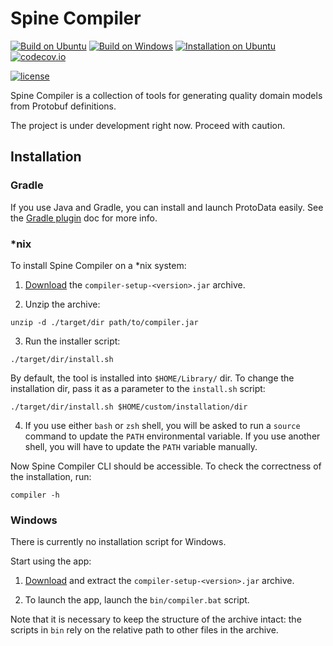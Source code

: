 # Spine Compiler

[![Build on Ubuntu](https://github.com/SpineEventEngine/ProtoData/actions/workflows/build-on-ubuntu.yml/badge.svg)][ubuntu-build]
[![Build on Windows](https://github.com/SpineEventEngine/ProtoData/actions/workflows/build-on-windows.yml/badge.svg)][windows-build]
[![Installation on Ubuntu](https://github.com/SpineEventEngine/ProtoData/actions/workflows/installation.yml/badge.svg)][ubuntu-install]
[![codecov.io](https://codecov.io/github/SpineEventEngine/ProtoData/coverage.svg?branch=master)][codecov-report]

[![license](https://img.shields.io/badge/license-Apache%20License%202.0-blue.svg?style=flat)][apache-license]

Spine Compiler is a collection of tools for generating quality
domain models from Protobuf definitions.

The project is under development right now. Proceed with caution.

## Installation

### Gradle

If you use Java and Gradle, you can install and launch ProtoData easily.
See the [Gradle plugin](gradle-plugin/README.md) doc for more info.

### *nix

To install Spine Compiler on a *nix system:

 1. [Download](https://github.com/SpineEventEngine/ProtoData/packages/710696) 
    the `compiler-setup-<version>.jar` archive.

 2. Unzip the archive:
 ```
 unzip -d ./target/dir path/to/compiler.jar
 ```

 3. Run the installer script:
 ```
 ./target/dir/install.sh
 ```
 By default, the tool is installed into `$HOME/Library/` dir. To change the installation dir,
 pass it as a parameter to the `install.sh` script:
 ```
 ./target/dir/install.sh $HOME/custom/installation/dir
 ```

 4. If you use either `bash` or `zsh` shell, you will be asked to run a `source` command to update
 the `PATH` environmental variable. If you use another shell, you will have to update the `PATH`
 variable manually.

Now Spine Compiler CLI should be accessible. To check the correctness of the installation, run:
```
compiler -h
```

### Windows

There is currently no installation script for Windows.

Start using the app:

 1. [Download](https://github.com/SpineEventEngine/ProtoData/packages/710696) and extract 
    the `compiler-setup-<version>.jar` archive.

 2. To launch the app, launch the `bin/compiler.bat` script.

Note that it is necessary to keep the structure of the archive intact: the scripts in `bin` rely
on the relative path to other files in the archive.

[ubuntu-build]: https://github.com/SpineEventEngine/ProtoData/actions/workflows/build-on-ubuntu.yml
[windows-build]: https://github.com/SpineEventEngine/ProtoData/actions/workflows/build-on-windows.yml
[ubuntu-install]: https://github.com/SpineEventEngine/ProtoData/actions/workflows/installation.yml
[codecov-report]: https://codecov.io/github/SpineEventEngine/ProtoData?branch=master
[apache-license]: https://www.apache.org/licenses/LICENSE-2.0
